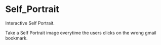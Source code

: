 # Self_Portrait

Interactive Self Portrait.

Take a Self Portrait image everytime the users clicks on the wrong gmail bookmark. 
